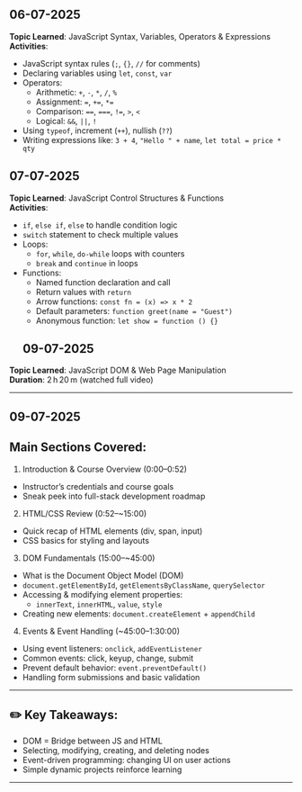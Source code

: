 ## 06-07-2025  
**Topic Learned**: JavaScript Syntax, Variables, Operators & Expressions  
**Activities**:
- JavaScript syntax rules (`;`, `{}`, `//` for comments)
- Declaring variables using `let`, `const`, `var`
- Operators:
  - Arithmetic: `+`, `-`, `*`, `/`, `%`
  - Assignment: `=`, `+=`, `*=`
  - Comparison: `==`, `===`, `!=`, `>`, `<`
  - Logical: `&&`, `||`, `!`
- Using `typeof`, increment (`++`), nullish (`??`)
- Writing expressions like: `3 + 4`, `"Hello " + name`, `let total = price * qty`
## 07-07-2025  
**Topic Learned**: JavaScript Control Structures & Functions  
**Activities**:
- `if`, `else if`, `else` to handle condition logic
- `switch` statement to check multiple values
- Loops:
  - `for`, `while`, `do-while` loops with counters
  - `break` and `continue` in loops
- Functions:
  - Named function declaration and call
  - Return values with `return`
  - Arrow functions: `const fn = (x) => x * 2`
  - Default parameters: `function greet(name = "Guest")`
  - Anonymous function: `let show = function () {}`
  ## 09-07-2025  
**Topic Learned**: JavaScript DOM & Web Page Manipulation  
**Duration**: 2 h 20 m (watched full video)

---
## 09-07-2025
##  Main Sections Covered:
1. Introduction & Course Overview (0:00–0:52)
- Instructor’s credentials and course goals
- Sneak peek into full-stack development roadmap

 2. HTML/CSS Review (0:52–~15:00)
- Quick recap of HTML elements (div, span, input)
- CSS basics for styling and layouts

 3.  DOM Fundamentals (15:00–~45:00)
- What is the Document Object Model (DOM)
- `document.getElementById`, `getElementsByClassName`, `querySelector`
- Accessing & modifying element properties:
  - `innerText`, `innerHTML`, `value`, `style`
- Creating new elements: `document.createElement` + `appendChild`

 4. Events & Event Handling (~45:00–1:30:00)
- Using event listeners: `onclick`, `addEventListener`
- Common events: click, keyup, change, submit
- Prevent default behavior: `event.preventDefault()`
- Handling form submissions and basic validation




---

## ✏️ Key Takeaways:
- DOM = Bridge between JS and HTML
- Selecting, modifying, creating, and deleting nodes
- Event-driven programming: changing UI on user actions
- Simple dynamic projects reinforce learning

---






